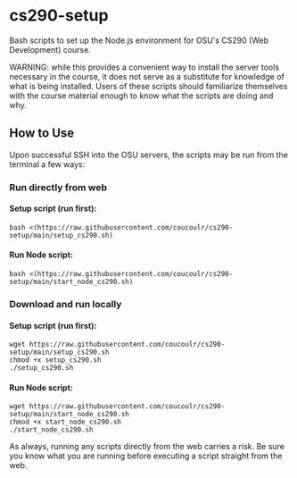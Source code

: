 # cs290-setup
Bash scripts to set up the Node.js environment for OSU's CS290 (Web Development) course.

WARNING: while this provides a convenient way to install the server tools necessary in the course,
it does not serve as a substitute for knowledge of what is being installed. Users of these scripts
should familiarize themselves with the course material enough to know what the scripts are doing and why.

## How to Use
Upon successful SSH into the OSU servers, the scripts may be run from the terminal a few ways:

### Run directly from web

  #### Setup script (run first):

    bash <(https://raw.githubusercontent.com/coucoulr/cs290-setup/main/setup_cs290.sh)

  #### Run Node script:

    bash <(https://raw.githubusercontent.com/coucoulr/cs290-setup/main/start_node_cs290.sh)

### Download and run locally

  #### Setup script (run first):

    wget https://raw.githubusercontent.com/coucoulr/cs290-setup/main/setup_cs290.sh
    chmod +x setup_cs290.sh
    ./setup_cs290.sh

  #### Run Node script:

    wget https://raw.githubusercontent.com/coucoulr/cs290-setup/main/start_node_cs290.sh
    chmod +x start_node_cs290.sh
    ./start_node_cs290.sh

As always, running any scripts directly from the web carries a risk. Be sure you know what you are
running before executing a script straight from the web.